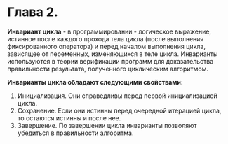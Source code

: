 # Глава 2. 

**Инвариант цикла** - в программировании - логическое выражение, истинное после каждого прохода тела цикла (после выполнения фиксированного оператора) и перед началом выполнения цикла, зависящее от переменных, изменяющихся в теле цикла. Инварианты используются в теории верификации программ для доказательства правильности результата, полученного циклическим алгоритмом.

**Инварианты цикла обладают следующими свойствами:**

1. Инициализация. Они справедливы перед первой инициализацией цикла.
2. Сохранение. Если они истинны перед очередной итерацией цикла, то остаются истинны и после нее.
3. Завершение. По завершении цикла инварианты позволяют убедиться в правильности алгоритма.


